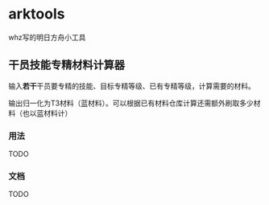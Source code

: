 # arktools
whz写的明日方舟小工具

## 干员技能专精材料计算器
输入**若干**干员要专精的技能、目标专精等级、已有专精等级，计算需要的材料。

输出归一化为T3材料（蓝材料）。可以根据已有材料仓库计算还需额外刷取多少材料（也以蓝材料计）

### 用法
TODO

### 文档
TODO
